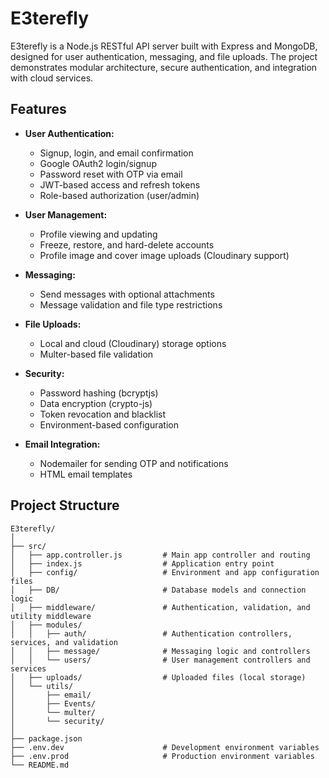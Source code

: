 # E3terefly

E3terefly is a Node.js RESTful API server built with Express and MongoDB, designed for user authentication, messaging, and file uploads. The project demonstrates modular architecture, secure authentication, and integration with cloud services.

## Features

- **User Authentication:**

  - Signup, login, and email confirmation
  - Google OAuth2 login/signup
  - Password reset with OTP via email
  - JWT-based access and refresh tokens
  - Role-based authorization (user/admin)

- **User Management:**

  - Profile viewing and updating
  - Freeze, restore, and hard-delete accounts
  - Profile image and cover image uploads (Cloudinary support)

- **Messaging:**

  - Send messages with optional attachments
  - Message validation and file type restrictions

- **File Uploads:**

  - Local and cloud (Cloudinary) storage options
  - Multer-based file validation

- **Security:**

  - Password hashing (bcryptjs)
  - Data encryption (crypto-js)
  - Token revocation and blacklist
  - Environment-based configuration

- **Email Integration:**
  - Nodemailer for sending OTP and notifications
  - HTML email templates

## Project Structure


```
E3terefly/
│
├── src/
│   ├── app.controller.js         # Main app controller and routing
│   ├── index.js                  # Application entry point
│   ├── config/                   # Environment and app configuration files
│   ├── DB/                       # Database models and connection logic
│   ├── middleware/               # Authentication, validation, and utility middleware
│   ├── modules/
│   │   ├── auth/                 # Authentication controllers, services, and validation
│   │   ├── message/              # Messaging logic and controllers
│   │   └── users/                # User management controllers and services
│   ├── uploads/                  # Uploaded files (local storage)
│   └── utils/
│       ├── email/                
│       ├── Events/              
│       └── multer/
│       └── security/              
│
├── package.json
├── .env.dev                      # Development environment variables
├── .env.prod                     # Production environment variables
└── README.md
```
